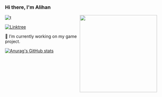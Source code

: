 ### Hi there, I'm Alihan

<a href="https://api.daily.dev/get?r=alihan98ersoy" target="_blank">
    <img
      width="256"
      align="right"
      src="https://api.daily.dev/devcards/2deae0e74a3749d5a2f69391a0e93434.png?r=8e7"
    />
  </a>
</div>

![t](https://cdn.akamai.steamstatic.com/steamcommunity/public/images/items/216150/5933160d2b734175fd7e7adbeb894fc1b4a02f08.gif)

[![Linktree](https://img.shields.io/badge/Linktree-%230077B5.svg?&style=metal&logo=linktree&logoColor=green)](https://linktr.ee/alihan98ersoy)

 👯 I’m currently working on my game project.

[![Anurag's GitHub stats](https://github-readme-stats.vercel.app/api?username=alihan98ersoy)](https://www.linkedin.com/in/alihan98ersoy/)


